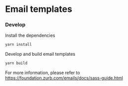 # Email templates

### Develop

Install the dependencies

```bash
yarn install
```

Develop and build email templates

```bash
yarn build
```

For more information, please refer to https://foundation.zurb.com/emails/docs/sass-guide.html
